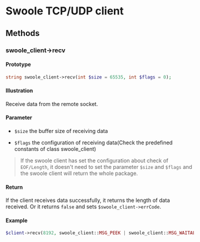 # Swoole TCP/UDP client

## Methods

### swoole_client->recv

#### Prototype

```php
string swoole_client->recv(int $size = 65535, int $flags = 0);
```

#### Illustration

Receive data from the remote socket.

#### Parameter

- `$size` the buffer size of receiving data

- `$flags` the configuration of receiving data(Check the predefined constants of class swoole_client)

> If the swoole client has set the configuration about check of `EOF/Length`, it doesn't need to set the parameter `$size` and `$flags` and the swoole client will return the whole package.

#### Return

If the client receives data successfully, it returns the length of data received. Or it returns `false` and sets `$swoole_client->errCode`.

#### Example
``` php
$client->recv(8192, swoole_client::MSG_PEEK | swoole_client::MSG_WAITALL);
```
